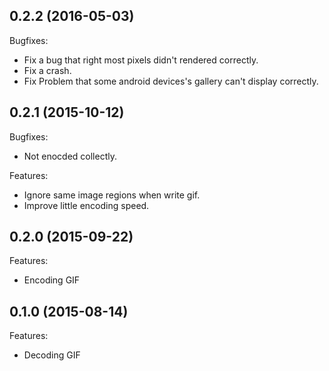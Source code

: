 ## 0.2.2 (2016-05-03)

Bugfixes:
  -  Fix a bug that right most pixels didn't rendered correctly.
  -  Fix a crash.
  -  Fix Problem that some android devices's gallery can't display correctly.

## 0.2.1 (2015-10-12)

Bugfixes:

  - Not enocded collectly.

Features:

  - Ignore same image regions when write gif.
  - Improve little encoding speed.

## 0.2.0 (2015-09-22)

Features:

  - Encoding GIF


## 0.1.0 (2015-08-14)

Features:

  - Decoding GIF

